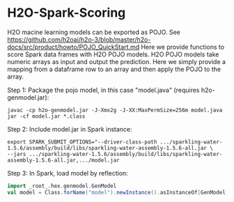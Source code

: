 # H2O-Spark-Scoring
H2O macine learning models can be exported as POJO.
See https://github.com/h2oai/h2o-3/blob/master/h2o-docs/src/product/howto/POJO_QuickStart.md
Here we provide functions to score Spark data frames with H2O POJO models.
H2O POJO models take numeric arrays as input and output the prediction. Here we simply provide
a mapping from a dataframe row to an array and then apply the POJO to the array.

Step 1: Package the pojo model, in this case "model.java" (requires h2o-genmodel.jar):
```
javac -cp h2o-genmodel.jar -J-Xmx2g -J-XX:MaxPermSize=256m model.java
jar -cf model.jar *.class
```

Step 2: Include model.jar in Spark instance:
```
export SPARK_SUBMIT_OPTIONS="--driver-class-path .../sparkling-water-1.5.6/assembly/build/libs/sparkling-water-assembly-1.5.6-all.jar \
--jars .../sparkling-water-1.5.6/assembly/build/libs/sparkling-water-assembly-1.5.6-all.jar,.../model.jar
```

Step 3: In Spark, load model by reflection:
```scala
import _root_.hex.genmodel.GenModel
val model = Class.forName("model").newInstance().asInstanceOf[GenModel]
```